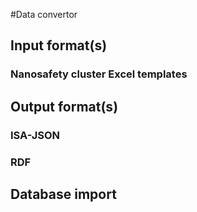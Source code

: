 #Data convertor


## Input format(s)

### Nanosafety cluster Excel templates

## Output format(s)

### ISA-JSON


### RDF

## Database import
